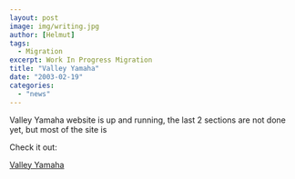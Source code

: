```yaml
---
layout: post
image: img/writing.jpg
author: [Helmut]
tags:
  - Migration
excerpt: Work In Progress Migration
title: "Valley Yamaha"
date: "2003-02-19"
categories: 
  - "news"
---
```


Valley Yamaha website is up and running, the last 2 sections are not done yet, but most of the site is

Check it out:

[Valley Yamaha](http://www.valley-yamaha.com)
